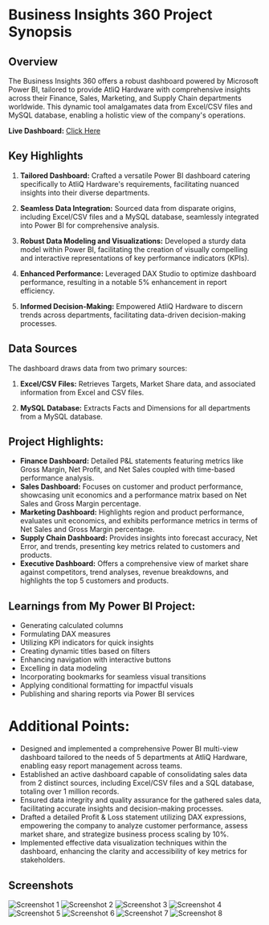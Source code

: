 # Business Insights 360 Project Synopsis

## Overview
The Business Insights 360 offers a robust dashboard powered by Microsoft Power BI, tailored to provide AtliQ Hardware with comprehensive insights across their Finance, Sales, Marketing, and Supply Chain departments worldwide. This dynamic tool amalgamates data from Excel/CSV files and MySQL database, enabling a holistic view of the company's operations.

**Live Dashboard:** [Click Here](https://app.powerbi.com/view?r=eyJrIjoiZTU2N2ZhNzItODYwMS00OGU5LThmYzctNTE0ZDYzOTk2Njc1IiwidCI6ImM2ZTU0OWIzLTVmNDUtNDAzMi1hYWU5LWQ0MjQ0ZGM1YjJjNCJ9)

## Key Highlights
1. **Tailored Dashboard:** Crafted a versatile Power BI dashboard catering specifically to AtliQ Hardware's requirements, facilitating nuanced insights into their diverse departments.
   
2. **Seamless Data Integration:** Sourced data from disparate origins, including Excel/CSV files and a MySQL database, seamlessly integrated into Power BI for comprehensive analysis.
   
3. **Robust Data Modeling and Visualizations:** Developed a sturdy data model within Power BI, facilitating the creation of visually compelling and interactive representations of key performance indicators (KPIs).
   
4. **Enhanced Performance:** Leveraged DAX Studio to optimize dashboard performance, resulting in a notable 5% enhancement in report efficiency.
   
5. **Informed Decision-Making:** Empowered AtliQ Hardware to discern trends across departments, facilitating data-driven decision-making processes.

## Data Sources
The dashboard draws data from two primary sources:

1. **Excel/CSV Files:** Retrieves Targets, Market Share data, and associated information from Excel and CSV files.
   
2. **MySQL Database:** Extracts Facts and Dimensions for all departments from a MySQL database.

## Project Highlights:
- **Finance Dashboard:** Detailed P&L statements featuring metrics like Gross Margin, Net Profit, and Net Sales coupled with time-based performance analysis.
- **Sales Dashboard:** Focuses on customer and product performance, showcasing unit economics and a performance matrix based on Net Sales and Gross Margin percentage.
- **Marketing Dashboard:** Highlights region and product performance, evaluates unit economics, and exhibits performance metrics in terms of Net Sales and Gross Margin percentage.
- **Supply Chain Dashboard:** Provides insights into forecast accuracy, Net Error, and trends, presenting key metrics related to customers and products.
- **Executive Dashboard:** Offers a comprehensive view of market share against competitors, trend analyses, revenue breakdowns, and highlights the top 5 customers and products.

## Learnings from My Power BI Project:
- Generating calculated columns
- Formulating DAX measures
- Utilizing KPI indicators for quick insights
- Creating dynamic titles based on filters
- Enhancing navigation with interactive buttons
- Excelling in data modeling
- Incorporating bookmarks for seamless visual transitions
- Applying conditional formatting for impactful visuals
- Publishing and sharing reports via Power BI services

# Additional Points:
- Designed and implemented a comprehensive Power BI multi-view dashboard tailored to the needs of 5 departments at AtliQ Hardware, enabling easy report management across teams.
- Established an active dashboard capable of consolidating sales data from 2 distinct sources, including Excel/CSV files and a SQL database, totaling over 1 million records.
- Ensured data integrity and quality assurance for the gathered sales data, facilitating accurate insights and decision-making processes.
- Drafted a detailed Profit & Loss statement utilizing DAX expressions, empowering the company to analyze customer performance, assess market share, and strategize business process scaling by 10%.
- Implemented effective data visualization techniques within the dashboard, enhancing the clarity and accessibility of key metrics for stakeholders.

## Screenshots
![Screenshot 1](https://drive.google.com/file/d/1ZUy7Ng05MD6bGg4VEpLREUuJXQ1sJQD4/view?usp=drive_link)
![Screenshot 2](https://drive.google.com/file/d/1lMIPgSBYEKOHPqRZTBQeGqhq1A3r7SWj/view?usp=drive_link)
![Screenshot 3](https://drive.google.com/file/d/10cXJ21hDRtoCh44YkWXZLQ_Jll1aR0tq/view?usp=drive_link)
![Screenshot 4](https://drive.google.com/file/d/1PqajP9lmkNBvI6RHm6de57JfaPnCsj1B/view?usp=drive_link)
![Screenshot 5](https://drive.google.com/file/d/1VU6LXMUgsqsIzvxvKC3lBBO5NqA2ZNnx/view?usp=drive_link)
![Screenshot 6](https://drive.google.com/file/d/1W38KnNS6RTLpk6njFcqZTWtex9vjgiat/view?usp=drive_link)
![Screenshot 7](https://drive.google.com/file/d/1TMZQ_mo-krb3bUit2NXesr3XQUGmo_4R/view?usp=drive_link)
![Screenshot 8](https://drive.google.com/file/d/1fhosmFRdXfvDQI-47wNNaq2zrZEPbPGv/view?usp=drive_link)
